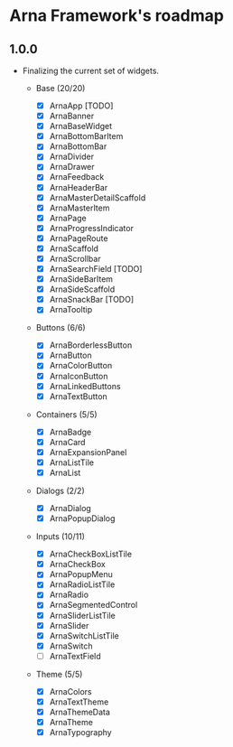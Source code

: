 # Arna Framework's roadmap

## 1.0.0

- Finalizing the current set of widgets.

  - Base (20/20)

    - [x] ArnaApp [TODO]
    - [x] ArnaBanner
    - [x] ArnaBaseWidget
    - [x] ArnaBottomBarItem
    - [x] ArnaBottomBar
    - [x] ArnaDivider
    - [x] ArnaDrawer
    - [x] ArnaFeedback
    - [x] ArnaHeaderBar
    - [x] ArnaMasterDetailScaffold
    - [x] ArnaMasterItem
    - [x] ArnaPage
    - [x] ArnaProgressIndicator
    - [x] ArnaPageRoute
    - [x] ArnaScaffold
    - [x] ArnaScrollbar
    - [x] ArnaSearchField [TODO]
    - [x] ArnaSideBarItem
    - [x] ArnaSideScaffold
    - [x] ArnaSnackBar [TODO]
    - [x] ArnaTooltip

  - Buttons (6/6)

    - [x] ArnaBorderlessButton
    - [x] ArnaButton
    - [x] ArnaColorButton
    - [x] ArnaIconButton
    - [x] ArnaLinkedButtons
    - [x] ArnaTextButton

  - Containers (5/5)

    - [x] ArnaBadge
    - [x] ArnaCard
    - [x] ArnaExpansionPanel
    - [x] ArnaListTile
    - [x] ArnaList

  - Dialogs (2/2)

    - [x] ArnaDialog
    - [x] ArnaPopupDialog

  - Inputs (10/11)

    - [x] ArnaCheckBoxListTile
    - [x] ArnaCheckBox
    - [x] ArnaPopupMenu
    - [x] ArnaRadioListTile
    - [x] ArnaRadio
    - [x] ArnaSegmentedControl
    - [x] ArnaSliderListTile
    - [x] ArnaSlider
    - [x] ArnaSwitchListTile
    - [x] ArnaSwitch
    - [ ] ArnaTextField

  - Theme (5/5)
    - [x] ArnaColors
    - [x] ArnaTextTheme
    - [x] ArnaThemeData
    - [x] ArnaTheme
    - [x] ArnaTypography
